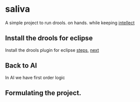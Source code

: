 # saliva

A simple project to run drools. on hands. while keeping [intellect]()

## Install the drools for eclipse
Install the drools plugin for eclipse [steps](https://www.tutorialspoint.com/drools/drools_eclipse_plugin.htm), [next](https://www.tutorialspoint.com/drools/drools_runtime.htm)

## Back to AI
In AI we have first order logic 

## Formulating the project.
